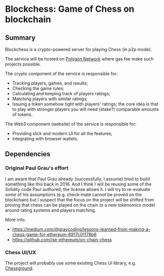 # Blockchess: Game of Chess on blockchain

## Summary
Blockchess is a crypto-powered server for playing Chess (in p2p mode).

The service will be hosted on [Polygon Network](https://polygon.technology/) where gas fee make such projects possible.

The crypto component of the service is responsible for:
 * Tracking players, games, and results;
 * Checking the game rules;
 * Calculating and keeping track of players ratings;
 * Matching players with similar ratings;
 * Issuing a token somehow tight with players' ratings; the core idea is that to play with stronger players you will need (stake?) comparable amounts of tokens.

The Web3 component (website) of the service is responsible for:
 * Providing slick and modern UI for all the features;
 * Integrating with browser wallets.

## Dependencies

### Original  Paul Grau's effort
I am aware that Paul Grau already (successfully, I assume) tried to build something like this back in 2016.
And I think I will be reusing some of the Solidity code Paul authored; the license allows it.
I will try to re-evaluate some of his assumptions (e.g. check-mate cannot be proved on the blockchain)
but I suspect that the focus on the project will be shifted from proving that chess can be played on the chain
to a new tokenomics model around rating systems and players matching.

More info:
 * https://medium.com/@graycoding/lessons-learned-from-making-a-chess-game-for-ethereum-6917c01178b6
 * https://github.com/ise-ethereum/on-chain-chess

### Chess UI/UX
The project will probably use some existing Chess UI library, e.g. [Chessground](https://github.com/ornicar/chessground).